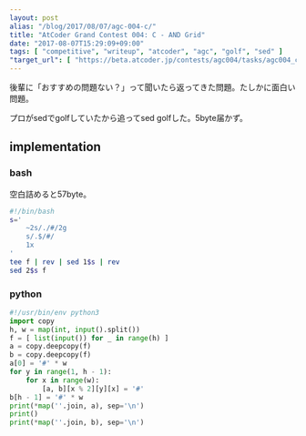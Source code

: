 ```yaml
---
layout: post
alias: "/blog/2017/08/07/agc-004-c/"
title: "AtCoder Grand Contest 004: C - AND Grid"
date: "2017-08-07T15:29:09+09:00"
tags: [ "competitive", "writeup", "atcoder", "agc", "golf", "sed" ]
"target_url": [ "https://beta.atcoder.jp/contests/agc004/tasks/agc004_c" ]
---
```


後輩に「おすすめの問題ない？」って聞いたら返ってきた問題。たしかに面白い問題。

プロがsedでgolfしていたから追ってsed golfした。$5$byte届かず。

## implementation

### bash

空白詰めると$57$byte。

``` sh
#!/bin/bash
s='
    ~2s/./#/2g
    s/.$/#/
    1x
'
tee f | rev | sed 1$s | rev
sed 2$s f
```

### python

``` python
#!/usr/bin/env python3
import copy
h, w = map(int, input().split())
f = [ list(input()) for _ in range(h) ]
a = copy.deepcopy(f)
b = copy.deepcopy(f)
a[0] = '#' * w
for y in range(1, h - 1):
    for x in range(w):
        [a, b][x % 2][y][x] = '#'
b[h - 1] = '#' * w
print(*map(''.join, a), sep='\n')
print()
print(*map(''.join, b), sep='\n')
```
